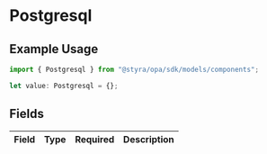 # Postgresql

## Example Usage

```typescript
import { Postgresql } from "@styra/opa/sdk/models/components";

let value: Postgresql = {};
```

## Fields

| Field       | Type        | Required    | Description |
| ----------- | ----------- | ----------- | ----------- |
